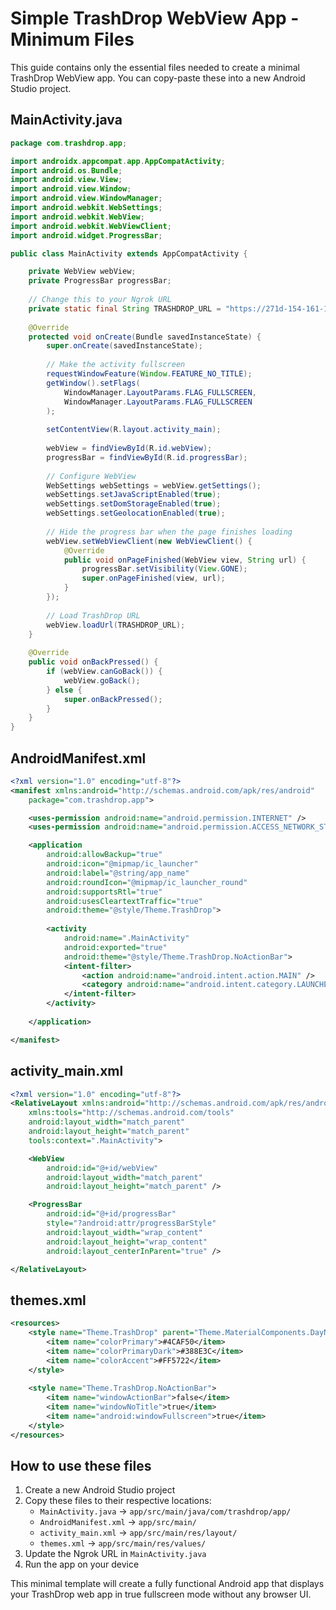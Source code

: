# Simple TrashDrop WebView App - Minimum Files

This guide contains only the essential files needed to create a minimal TrashDrop WebView app. You can copy-paste these into a new Android Studio project.

## MainActivity.java

```java
package com.trashdrop.app;

import androidx.appcompat.app.AppCompatActivity;
import android.os.Bundle;
import android.view.View;
import android.view.Window;
import android.view.WindowManager;
import android.webkit.WebSettings;
import android.webkit.WebView;
import android.webkit.WebViewClient;
import android.widget.ProgressBar;

public class MainActivity extends AppCompatActivity {

    private WebView webView;
    private ProgressBar progressBar;
    
    // Change this to your Ngrok URL
    private static final String TRASHDROP_URL = "https://271d-154-161-136-76.ngrok-free.app";
    
    @Override
    protected void onCreate(Bundle savedInstanceState) {
        super.onCreate(savedInstanceState);
        
        // Make the activity fullscreen
        requestWindowFeature(Window.FEATURE_NO_TITLE);
        getWindow().setFlags(
            WindowManager.LayoutParams.FLAG_FULLSCREEN,
            WindowManager.LayoutParams.FLAG_FULLSCREEN
        );
        
        setContentView(R.layout.activity_main);
        
        webView = findViewById(R.id.webView);
        progressBar = findViewById(R.id.progressBar);
        
        // Configure WebView
        WebSettings webSettings = webView.getSettings();
        webSettings.setJavaScriptEnabled(true);
        webSettings.setDomStorageEnabled(true);
        webSettings.setGeolocationEnabled(true);
        
        // Hide the progress bar when the page finishes loading
        webView.setWebViewClient(new WebViewClient() {
            @Override
            public void onPageFinished(WebView view, String url) {
                progressBar.setVisibility(View.GONE);
                super.onPageFinished(view, url);
            }
        });
        
        // Load TrashDrop URL
        webView.loadUrl(TRASHDROP_URL);
    }
    
    @Override
    public void onBackPressed() {
        if (webView.canGoBack()) {
            webView.goBack();
        } else {
            super.onBackPressed();
        }
    }
}
```

## AndroidManifest.xml

```xml
<?xml version="1.0" encoding="utf-8"?>
<manifest xmlns:android="http://schemas.android.com/apk/res/android"
    package="com.trashdrop.app">

    <uses-permission android:name="android.permission.INTERNET" />
    <uses-permission android:name="android.permission.ACCESS_NETWORK_STATE" />

    <application
        android:allowBackup="true"
        android:icon="@mipmap/ic_launcher"
        android:label="@string/app_name"
        android:roundIcon="@mipmap/ic_launcher_round"
        android:supportsRtl="true"
        android:usesCleartextTraffic="true"
        android:theme="@style/Theme.TrashDrop">
        
        <activity
            android:name=".MainActivity"
            android:exported="true"
            android:theme="@style/Theme.TrashDrop.NoActionBar">
            <intent-filter>
                <action android:name="android.intent.action.MAIN" />
                <category android:name="android.intent.category.LAUNCHER" />
            </intent-filter>
        </activity>
        
    </application>

</manifest>
```

## activity_main.xml

```xml
<?xml version="1.0" encoding="utf-8"?>
<RelativeLayout xmlns:android="http://schemas.android.com/apk/res/android"
    xmlns:tools="http://schemas.android.com/tools"
    android:layout_width="match_parent"
    android:layout_height="match_parent"
    tools:context=".MainActivity">

    <WebView
        android:id="@+id/webView"
        android:layout_width="match_parent"
        android:layout_height="match_parent" />

    <ProgressBar
        android:id="@+id/progressBar"
        style="?android:attr/progressBarStyle"
        android:layout_width="wrap_content"
        android:layout_height="wrap_content"
        android:layout_centerInParent="true" />

</RelativeLayout>
```

## themes.xml

```xml
<resources>
    <style name="Theme.TrashDrop" parent="Theme.MaterialComponents.DayNight.DarkActionBar">
        <item name="colorPrimary">#4CAF50</item>
        <item name="colorPrimaryDark">#388E3C</item>
        <item name="colorAccent">#FF5722</item>
    </style>
    
    <style name="Theme.TrashDrop.NoActionBar">
        <item name="windowActionBar">false</item>
        <item name="windowNoTitle">true</item>
        <item name="android:windowFullscreen">true</item>
    </style>
</resources>
```

## How to use these files

1. Create a new Android Studio project
2. Copy these files to their respective locations:
   - `MainActivity.java` → `app/src/main/java/com/trashdrop/app/`
   - `AndroidManifest.xml` → `app/src/main/`
   - `activity_main.xml` → `app/src/main/res/layout/`
   - `themes.xml` → `app/src/main/res/values/`
3. Update the Ngrok URL in `MainActivity.java`
4. Run the app on your device

This minimal template will create a fully functional Android app that displays your TrashDrop web app in true fullscreen mode without any browser UI.
